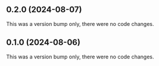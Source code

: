 ## 0.2.0 (2024-08-07)

This was a version bump only, there were no code changes.

## 0.1.0 (2024-08-06)

This was a version bump only, there were no code changes.